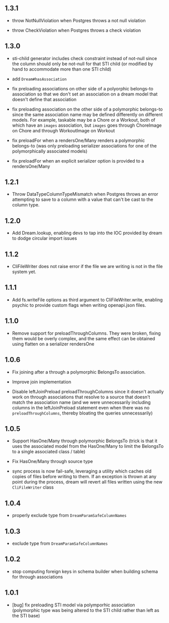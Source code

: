 ## 1.3.1

- throw NotNullViolation when Postgres throws a not null violation

- throw CheckViolation when Postgres throws a check violation

## 1.3.0

- sti-child generator includes check constraint instead of not-null since the column should only be not-null for that STI child (or modified by hand to accommodate more than one STI child)

- add `Dream#hasAssociation`

- fix preloading associations on other side of a polyorphic belongs-to association so that we don't set an association on a dream model that doesn't define that association

- fix preloading association on the other side of a polymorphic belongs-to since the same association name may be defined differently on different models. For example, taskable may be a Chore or a Workout, both of which have an `images` association, but `images` goes through ChoreImage on Chore and through WorkoutImage on Workout

- fix preloadFor when a rendersOne/Many renders a polymorphic belongs-to (was only preloading serializer associations for one of the polymorphically associated models)

- fix preloadFor when an explicit serializer option is provided to a rendersOne/Many

## 1.2.1

- Throw DataTypeColumnTypeMismatch when Postgres throws an error attempting to save to a column with a value that can't be cast to the column type.

## 1.2.0

- Add Dream.lookup, enabling devs to tap into the IOC provided by dream to dodge circular import issues

## 1.1.2

- CliFileWriter does not raise error if the file we are writing is not in the file system yet.

## 1.1.1

- Add fs.writeFile options as third argument to CliFileWriter.write, enabling psychic to provide custom flags when writing openapi.json files.

## 1.1.0

- Remove support for preloadThroughColumns. They were broken, fixing them would be overly complex, and the same effect can be obtained using flatten on a serializer rendersOne

## 1.0.6

- Fix joining after a through a polymorphic BelongsTo
  association.

- Improve join implementation

- Disable leftJoinPreload preloadThroughColumns since it doesn't actually work on through associations that resolve to a source that doesn't match the association name (and we were unnecessarily including columns in the leftJoinPreload statement even when there was no `preloadThroughColumns`, thereby bloating the queries unnecessarily)

## 1.0.5

- Support HasOne/Many through polymorphic BelongsTo (trick is that it uses the associated model from the HasOne/Many to limit the BelongsTo to a single associated class / table)

- Fix HasOne/Many through source type

- sync process is now fail-safe, leveraging a utility which caches old copies of files before writing to them. If an exception is thrown at any point during the process, dream will revert all files written using the new `CliFileWriter` class

## 1.0.4

- properly exclude type from `DreamParamSafeColumnNames`

## 1.0.3

- exclude type from `DreamParamSafeColumnNames`

## 1.0.2

- stop computing foreign keys in schema builder when building schema for through associations

## 1.0.1

- [bug] fix preloading STI model via polymporhic association (polymorphic type was being altered to the STI child rather than left as the STI base)
